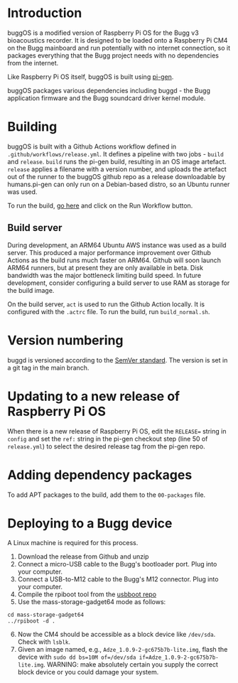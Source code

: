 # Introduction
buggOS is a modified version of Raspberry Pi OS for the Bugg v3 bioacoustics recorder. It is designed to be loaded onto a Raspberry Pi CM4 on the Bugg mainboard and run potentially with no internet connection, so it packages everything that the Bugg project needs with no dependencies from the internet.

Like Raspberry Pi OS itself, buggOS is built using [pi-gen](https://github.com/RPi-Distro/pi-gen).

buggOS packages various dependencies including buggd - the Bugg application firmware and the Bugg soundcard driver kernel module.

# Building
buggOS is built with a Github Actions workflow defined in ``.github/workflows/release.yml``. It defines a pipeline with two jobs - ``build`` and ``release``. ``build`` runs the pi-gen build, resulting in an OS image artefact. ``release`` applies a filename with a version number, and uploads the artefact out of the runner to the buggOS github repo as a release downloadable by humans.pi-gen can only run on a Debian-based distro, so an Ubuntu runner was used.

To run the build, [go here](https://github.com/bugg-resources/buggOS/actions/workflows/release.yml) and click on the Run Workflow button.

## Build server
 During development, an ARM64 Ubuntu AWS instance was used as a build server. This produced a major performance improvement over Github Actions as the build runs much faster on ARM64. Github will soon launch ARM64 runners, but at present they are only available in beta. Disk bandwidth was the major bottleneck limiting build speed. In future development, consider configuring a build server to use RAM as storage for the build image.

On the build server, ``act`` is used to run the Github Action locally. It is configured with the ``.actrc`` file. To run the build, run ``build_normal.sh``. 

# Version numbering
buggd is versioned according to the [SemVer standard](https://semver.org). The version is set in a git tag in the main branch.

# Updating to a new release of Raspberry Pi OS
When there is a new release of Raspberry Pi OS, edit the ``RELEASE=`` string in ``config`` and set the ``ref:`` string in the pi-gen checkout step (line 50 of ``release.yml``) to select the desired release tag from the pi-gen repo.

# Adding dependency packages
To add APT packages to the build, add them to the ``00-packages`` file.

# Deploying to a Bugg device
A Linux machine is required for this process.

1) Download the release from Github and unzip
2) Connect a micro-USB cable to the Bugg's bootloader port. Plug into your computer.
3) Connect a USB-to-M12 cable to the Bugg's M12 connector. Plug into your computer.
4) Compile the rpiboot tool from the [usbboot repo](https://github.com/raspberrypi/usbboot)
5) Use the mass-storage-gadget64 mode as follows:
```
cd mass-storage-gadget64
../rpiboot -d .
```
6) Now the CM4 should be accessible as a block device like ``/dev/sda``. Check with ``lsblk``.
7) Given an image named, e.g., ``Adze_1.0.9-2-gc675b7b-lite.img``, flash the device with ``sudo dd bs=10M of=/dev/sda if=Adze_1.0.9-2-gc675b7b-lite.img``. WARNING: make absolutely certain you supply the correct block device or you could damage your system.